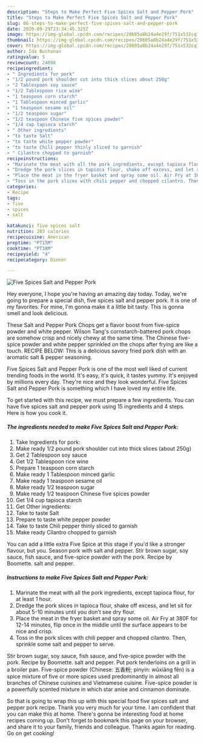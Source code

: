 ```yaml
---
description: "Steps to Make Perfect Five Spices Salt and Pepper Pork"
title: "Steps to Make Perfect Five Spices Salt and Pepper Pork"
slug: 86-steps-to-make-perfect-five-spices-salt-and-pepper-pork
date: 2020-09-29T23:34:45.325Z
image: https://img-global.cpcdn.com/recipes/28605a8b24a4e29f/751x532cq70/five-spices-salt-and-pepper-pork-recipe-main-photo.jpg
thumbnail: https://img-global.cpcdn.com/recipes/28605a8b24a4e29f/751x532cq70/five-spices-salt-and-pepper-pork-recipe-main-photo.jpg
cover: https://img-global.cpcdn.com/recipes/28605a8b24a4e29f/751x532cq70/five-spices-salt-and-pepper-pork-recipe-main-photo.jpg
author: Ida Buchanan
ratingvalue: 5
reviewcount: 24898
recipeingredient:
- " Ingredients for pork"
- "1/2 pound pork shoulder cut into thick slices about 250g"
- "2 Tablespoon soy sauce"
- "1/2 Tablespoon rice wine"
- "1 teaspoon corn starch"
- "1 Tablespoon minced garlic"
- "1 teaspoon sesame oil"
- "1/2 teaspoon sugar"
- "1/2 teaspoon Chinese five spices powder"
- "1/4 cup tapioca starch"
- " Other ingredients"
- "to taste Salt"
- "to taste white pepper powder"
- "to taste Chili pepper thinly sliced to garnish"
- " Cilantro chopped to garnish"
recipeinstructions:
- "Marinate the meat with all the pork ingredients, except tapioca flour, for at least 1 hour."
- "Dredge the pork slices in tapioca flour, shake off excess, and let sit for about 5-10 minutes until you don’t see dry flour."
- "Place the meat in the fryer basket and spray some oil. Air Fry at 380F for 12-14 minutes, flip once in the middle until the surface appears to be nice and crisp."
- "Toss in the pork slices with chili pepper and chopped cilantro. Then, sprinkle some salt and pepper to serve."
categories:
- Recipe
tags:
- five
- spices
- salt

katakunci: five spices salt 
nutrition: 203 calories
recipecuisine: American
preptime: "PT15M"
cooktime: "PT38M"
recipeyield: "4"
recipecategory: Dinner

---
```



![Five Spices Salt and Pepper Pork](https://img-global.cpcdn.com/recipes/28605a8b24a4e29f/751x532cq70/five-spices-salt-and-pepper-pork-recipe-main-photo.jpg)

Hey everyone, I hope you're having an amazing day today. Today, we're going to prepare a special dish, five spices salt and pepper pork. It is one of my favorites. For mine, I'm gonna make it a little bit tasty. This is gonna smell and look delicious.

These Salt and Pepper Pork Chops get a flavor boost from five-spice powder and white pepper. Wilson Tang&#39;s cornstarch-battered pork chops are somehow crisp and nicely chewy at the same time. The Chinese five-spice powder and white pepper sprinkled on the chops after frying are like a touch. RECIPE BELOW: This is a delicious savory fried pork dish with an aromatic salt &amp; pepper seasoning.

Five Spices Salt and Pepper Pork is one of the most well liked of current trending foods in the world. It's easy, it's quick, it tastes yummy. It's enjoyed by millions every day. They're nice and they look wonderful. Five Spices Salt and Pepper Pork is something which I have loved my entire life.


To get started with this recipe, we must prepare a few ingredients. You can have five spices salt and pepper pork using 15 ingredients and 4 steps. Here is how you cook it.

<!--inarticleads1-->

##### The ingredients needed to make Five Spices Salt and Pepper Pork:

1. Take  Ingredients for pork:
1. Make ready 1/2 pound pork shoulder cut into thick slices (about 250g)
1. Get 2 Tablespoon soy sauce
1. Get 1/2 Tablespoon rice wine
1. Prepare 1 teaspoon corn starch
1. Make ready 1 Tablespoon minced garlic
1. Make ready 1 teaspoon sesame oil
1. Make ready 1/2 teaspoon sugar
1. Make ready 1/2 teaspoon Chinese five spices powder
1. Get 1/4 cup tapioca starch
1. Get  Other ingredients:
1. Take to taste Salt
1. Prepare to taste white pepper powder
1. Take to taste Chili pepper thinly sliced to garnish
1. Make ready  Cilantro chopped to garnish


You can add a little extra Five Spice at this stage if you&#39;d like a stronger flavour, but you. Season pork with salt and pepper. Stir brown sugar, soy sauce, fish sauce, and five-spice powder with the pork. Recipe by Boomette. salt and pepper. 

<!--inarticleads2-->

##### Instructions to make Five Spices Salt and Pepper Pork:

1. Marinate the meat with all the pork ingredients, except tapioca flour, for at least 1 hour.
1. Dredge the pork slices in tapioca flour, shake off excess, and let sit for about 5-10 minutes until you don’t see dry flour.
1. Place the meat in the fryer basket and spray some oil. Air Fry at 380F for 12-14 minutes, flip once in the middle until the surface appears to be nice and crisp.
1. Toss in the pork slices with chili pepper and chopped cilantro. Then, sprinkle some salt and pepper to serve.


Stir brown sugar, soy sauce, fish sauce, and five-spice powder with the pork. Recipe by Boomette. salt and pepper. Put pork tenderloins on a grill in a broiler pan. Five-spice powder (Chinese: 五香粉; pinyin: wǔxiāng fěn) is a spice mixture of five or more spices used predominantly in almost all branches of Chinese cuisines and Vietnamese cuisine. Five-spice powder is a powerfully scented mixture in which star anise and cinnamon dominate. 

So that is going to wrap this up with this special food five spices salt and pepper pork recipe. Thank you very much for your time. I am confident that you can make this at home. There's gonna be interesting food at home recipes coming up. Don't forget to bookmark this page on your browser, and share it to your family, friends and colleague. Thanks again for reading. Go on get cooking!
